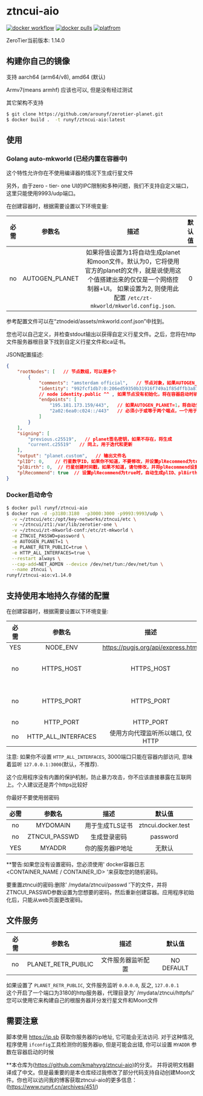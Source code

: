 # ztncui-aio

[![docker workflow](https://github.com/fredliang44/derper-docker/actions/workflows/docker-image.yml/badge.svg)](https://hub.docker.com/r/runyf/ztncui-aio)
[![docker pulls](https://img.shields.io/docker/pulls/runyf/derper.svg?color=brightgreen)](https://hub.docker.com/r/runyf/ztncui-aio)
[![platfrom](https://img.shields.io/badge/platform-amd64%20%7C%20arm64-brightgreen)](https://hub.docker.com/r/runyf/ztncui-aio/tags)


ZeroTier当前版本: 1.14.0


## 构建你自己的镜像

支持 aarch64 (arm64/v8), amd64 (默认)

Armv7(means armhf) 应该也可以, 但是没有经过测试

其它架构不支持

```bash
$ git clone https://github.com/arounyf/zerotier-planet.git
$ docker build .  -t runyf/ztncui-aio:latest
```


## 使用

### Golang auto-mkworld (已经内置在容器中)

这个特性允许你在不使用编译器的情况下生成行星文件   

另外，由于zero - tier- one UI的IPC限制和多种问题，我们不支持自定义端口，这里只能使用9993/udp端口。   

在创建容器时，根据需要设置以下环境变量:

| 必需 | 参数名| 描述 | 默认值 |
|:--------:|:--------:|:--------:|:--------:|
| no | AUTOGEN_PLANET | 如果将值设置为1将自动生成planet和moon文件。默认为0，它将使用官方的planet的文件，就是说使用这个值搭建出来的仅仅是一个网络控制器+UI。 如果设置为2, 则使用此配置 `/etc/zt-mkworld/mkworld.config.json`.  | 0 |

参考配置文件可以在“ztnodeid/assets/mkworld.conf.json”中找到。

您也可以自己定义，并检查stdout输出以获得自定义行星文件。之后，您将在http文件服务器根目录下找到自定义行星文件和ca证书。

JSON配置描述:

```json
{
    "rootNodes": [   // 节点数组，可以是多个
        {
            "comments": "amsterdam official",   // 节点对象，如果AUTOGEN_PLANET=1，将自动生成
            "identity": "992fcf1db7:0:206ed59350b31916f749a1f85dffb3a8787dcbf83b8c6e9448d4e3ea0e3369301be716c3609344a9d1533850fb4460c50af43322bcfc8e13d3301a1f1003ceb6",  
            // node identity.public ^^ , 如果节点没有初始化，将在容器启动时初始化
            "endpoints": [
                "195.181.173.159/443",   // 如果AUTOGEN_PLANET=1，将自动生成格式为ip/port的值
                "2a02:6ea0:c024::/443"   // 必须小于或等于两个端点，一个用于IPv4，一个用于IPv6。如果有多个IP，请设置多个不同身份的节点。
            ]
        }
    ],
    "signing": [
        "previous.c25519",   // planet签名密钥，如果不存在，将生成
        "current.c25519"   // 同上，用于迭代和更新
    ],
    "output": "planet.custom",   // 输出文件名
    "plID": 0,    // 行星数字ID，如果你不知道，不要修改，并设置plRecommend为true
    "plBirth": 0,  // 行星创建时间戳，如果不知道，请勿修改，并将plRecommend设置为true
    "plRecommend": true  // 设置plRecommend为true时，自动生成plID、plBirth的值。要了解更多细节，请阅读zerotier-one官方repo中的mkworld源代码
}
```

### Docker启动命令

```bash
$ docker pull runyf/ztncui-aio
$ docker run -d -p3180:3180  -p3000:3000 -p9993:9993/udp \
  -v ~/ztncui/etc:/opt/key-networks/ztncui/etc \
  -v ~/ztncui/zt1:/var/lib/zerotier-one \
  -v ~/ztncui/zt-mkworld-conf:/etc/zt-mkworld \
  -e ZTNCUI_PASSWD=password \
  -e AUTOGEN_PLANET=1 \
  -e PLANET_RETR_PUBLIC=true \
  -e HTTP_ALL_INTERFACES=true \
  --restart always \
  --cap-add=NET_ADMIN --device /dev/net/tun:/dev/net/tun \
  --name ztncui \
runyf/ztncui-aio:v1.14.0
```
## 支持使用本地持久存储的配置

在创建容器时，根据需要设置以下环境变量:

| 必需 | 参数名 | 描述 | 默认值 |
|:--------:|:--------:|:--------:|:--------:|
| YES | NODE_ENV | https://pugjs.org/api/express.html | production |
| no | HTTPS_HOST | HTTPS_HOST | NO DEFAULT, MEANS DISABLED |
| no | HTTPS_PORT | HTTPS_PORT | NO DEFAULT, MEANS DISABLED |
| no | HTTP_PORT | HTTP_PORT | 3000 |
| no | HTTP_ALL_INTERFACES | 使用方向代理监听所以端口, 仅HTTP | NO DEFAULT |

注意: 如果你不设置 `HTTP_ALL_INTERFACES`, 3000端口只能在容器内部访问, 意味着监听 `127.0.0.1:3000`(默认，不推荐).

这个应用程序没有内置的保护机制，防止暴力攻击，你不应该直接暴露在互联网上。个人建议还是弄个https比较好

你最好不要使用弱密码

| 必需 | 参数名 | 描述 | 默认值 |
|:--------:|:--------:|:--------:|:--------:|
| no | MYDOMAIN | 用于生成TLS证书  | ztncui.docker.test |
| no | ZTNCUI_PASSWD | 生成登录密码 | password |
| YES | MYADDR | 你的服务器IP地址 | 无默认 |


**警告:如果您没有设置密码，您必须使用' docker容器日志<CONTAINER_NAME / CONTAINER_ID> '来获取您的随机密码。

要重置ztncui的密码:删除' /mydata/ztncui/passwd '下的文件，并将ZTNCUI_PASSWD参数设置为您想要的密码，然后重新创建容器。应用程序初始化后，只能从web页面更改密码。

## 文件服务

| 必需 | 参数名 | 描述 | 默认值 |
|:--------:|:--------:|:--------:|:--------:|
| no | PLANET_RETR_PUBLIC | 文件服务器监听配置 | NO DEFAULT |

如果设置了 `PLANET_RETR_PUBLIC`, 文件服务监听 `0.0.0.0`, 反之, `127.0.0.1`    
这个开启了一个端口为3180的http服务器，代理目录为' /mydata/ztncui/httpfs/'   
您可以使用它来构建自己的根服务器并分发行星文件和Moon文件

## 需要注意

脚本使用 https://ip.sb 获取你服务器的ip地址, 它可能会无法访问. 对于这种情况, 程序使用 `ifconfig`工具检测你的服务器ip, 但是可能会出错, 你可以设置 `MYADDR` 参数在容器启动的时候

**本仓库为(https://github.com/kmahyyg/ztncui-aio)的分支。
并将说明文档翻译成了中文。但是最重要的是本仓库经过我修改了部分代码支持自动创建Moon文件。你也可以访问我的博客获取ztncui-aio的更多信息： (https://www.runyf.cn/archives/451/)

